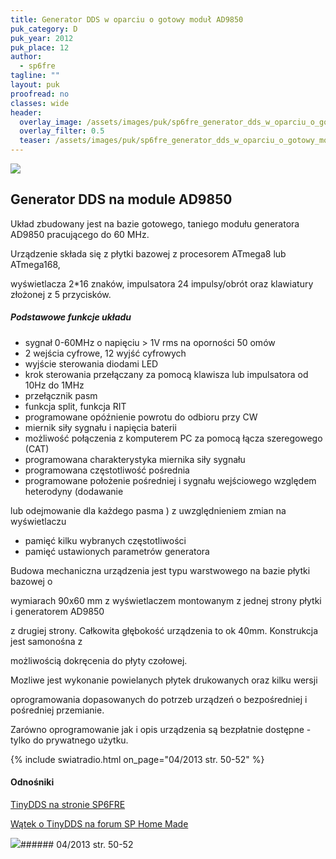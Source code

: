 ```yaml
---
title: Generator DDS w oparciu o gotowy moduł AD9850
puk_category: D
puk_year: 2012
puk_place: 12
author: 
  - sp6fre
tagline: ""
layout: puk
proofread: no
classes: wide
header:
  overlay_image: /assets/images/puk/sp6fre_generator_dds_w_oparciu_o_gotowy_moduł_ad9850.jpg
  overlay_filter: 0.5
  teaser: /assets/images/puk/sp6fre_generator_dds_w_oparciu_o_gotowy_moduł_ad9850.jpg
---
```






 



![](assets/data/img/projects/2012-12-0.jpg) 



Generator DDS na module AD9850
------------------------------





 Układ zbudowany jest na bazie gotowego, taniego modułu generatora AD9850 pracującego do 60 MHz.

 Urządzenie składa się z płytki bazowej z procesorem ATmega8 lub ATmega168,

 wyświetlacza 2\*16 znaków, impulsatora 24 impulsy/obrót oraz klawiatury złożonej z 5 przycisków.




##### Podstawowe funkcje układu




* sygnał 0-60MHz o napięciu > 1V rms na oporności 50 omów
* 2 wejścia cyfrowe, 12 wyjść cyfrowych
* wyjście sterowania diodami LED
* krok sterowania przełączany za pomocą klawisza lub impulsatora od 10Hz do 1MHz
* przełącznik pasm
* funkcja split, funkcja RIT
* programowane opóźnienie powrotu do odbioru przy CW
* miernik siły sygnału i napięcia baterii
* możliwość połączenia z komputerem PC za pomocą łącza szeregowego (CAT)
* programowana charakterystyka miernika siły sygnału
* programowana częstotliwość pośrednia
* programowane położenie pośredniej i sygnału wejściowego względem heterodyny (dodawanie

 lub odejmowanie dla każdego pasma ) z uwzględnieniem zmian na wyświetlaczu
* pamięć kilku wybranych częstotliwości
* pamięć ustawionych parametrów generatora






Budowa mechaniczna urządzenia jest typu warstwowego na bazie płytki bazowej o

wymiarach 90x60 mm z wyświetlaczem montowanym z jednej strony płytki i generatorem AD9850

z drugiej strony. Całkowita głębokość urządzenia to ok 40mm. Konstrukcja jest samonośna z

możliwością dokręcenia do płyty czołowej.






Mozliwe jest wykonanie powielanych płytek drukowanych oraz kilku wersji

oprogramowania dopasowanych do potrzeb urządzeń o bezpośredniej i pośredniej przemianie.

Zarówno oprogramowanie jak i opis urządzenia są bezpłatnie dostępne - tylko do prywatnego użytku.





{% include swiatradio.html on_page="04/2013 str. 50-52" %}

#### Odnośniki

[TinyDDS na stronie SP6FRE](http://lx-net.pl/hr/dds/tiny_dds.html)

[Wątek o TinyDDS na forum SP Home Made](http://sp-hm.pl/thread-1364.html)

 



![](assets/img/logo/sr_logo_s.jpg)###### 04/2013 str. 50-52

 





 


